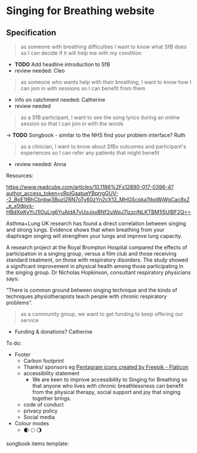 # Singing for Breathing website

## Specification

> as someone with breathing difficulties I want to know what SfB does so I can decide if it will help me with my condition

- **TODO** Add headline introduction to SfB
- review needed: Cleo

> as someone who wants help with their breathing, I want to know how I can join in with sessions so I can benefit from them

- info on catchment needed: Catherine
- review needed

> as a SfB participant, I want to see the song lyrics during an online session so that I can join in with the words

-> **TODO** Songbook - similar to the NHS find your problem interface? Ruth

> as a clinician, I want to know about SfBs outcomes and participant's experiences so I can refer any patients that might benefit

- review needed: Anna

Resources:

https://www.readcube.com/articles/10.1186%2Fs12890-017-0396-4?author_access_token=vRoIGaatueYBprrgGUV--2_BpE1tBhCbnbw3BuzI2RN7oTv60zYn2cX13_MHGScpkaTtkpWiWgCac8xZ_e_x0dpvs-HBdXpKyYrJ1IOuLig6YuAldA7vUqJovBNf2uWqJ7lzzcjNLKTBM1l5UlBF2Q==


Asthma+Lung UK research has found a direct correlation between singing and strong lungs. Evidence shows that when breathing from your diaphragm singing will strengthen your lungs and improve lung capacity.

A research project at the Royal Brompton Hospital compared the effects of participation in a singing group, versus a film club and those receiving standard treatment, on those with respiratory disorders. The study showed a significant improvement in physical health among those participating in the singing group. Dr Nicholas Hopkinson, consultant respiratory physicians says:

“There is common ground between singing technique and the kinds of techniques physiotherapists teach people with chronic respiratory problems”.

> as a community group, we want to get funding to keep offering our service

- Funding & donations? Catherine

To do:
- Footer
  - Carbon footprint
  - Thanks/ sponsors eg <a href="https://www.flaticon.com/free-icons/pentagram" title="pentagram icons">Pentagram icons created by Freepik - Flaticon</a>
  - accessibility statement
    - We are keen to improve accessibility to Singing for Breathing so that anyone who lives with chronic breathlessness can benefit from the physical therapy, social support and joy that singing together brings.
  - code of conduct
  - privacy policy
  - Social media
- Colour modes
  - 🌒 🌕 🌖


songbook items template:
<!--
<details><summary>Title</summary>
<cite>Metadata</cite>
<p lang="SB", translate="no"><br />
</p>
<small><a href="#top">back to top</a></small><br />
</details>
-->